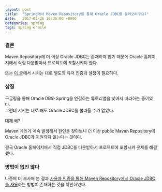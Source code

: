 ```yaml
---
layout: post
title:  "Spring에서 Maven Repository를 통해 Oracle JDBC를 불러오려구요?"
date:   2017-02-26 16:35:00 +0900
categories: spring
tags: spring oracle
---
```

### 결론

Maven Repository에 더 이상 Oracle JDBC는 존재하지 않기 때문에 Oracle 홈페이지에서 직접 다운받아서 프로젝트에 포함시켜야 한다.

또는 [이 글][get-oracle-jdbc]에서 시키는 대로 별도의 유저 인증과 설정이 필요하다.

### 삽질

구글링을 통해 Oracle DB와 Spring을 연결하는 튜토리얼을 찾아서 따라하는 중이었다.  
그런데 시키는 대로 해도 Oracle JDBC를 불러올 수가 없었다.  

대체 왜?

Maven 에러가 계속 발생해서 원인을 찾아보니 더 이상 public Maven Repository에 Oracle JDBC가 지원되지 않는다는 것이다.

결국 Oracle 홈페이지에서 직접 JDBC를 다운받아서 프로젝트에 포함시켜 문제를 해결했다.

### 방법이 없진 않다

나중에 더 조사해 본 결과 [사용자 인증을 통해 Maven Repository에서 Oracle JDBC를 사용][get-oracle-jdbc]하는 방법이 존재하는 것을 확인하였다.

[get-oracle-jdbc]:https://blogs.oracle.com/dev2dev/get-oracle-jdbc-drivers-and-ucp-from-oracle-maven-repository-without-ides

